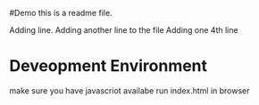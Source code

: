 #Demo
this is a readme file.

Adding line.
Adding another line to the file
Adding one 4th line
# Deveopment Environment
make sure you have javascriot availabe 
run index.html in browser
